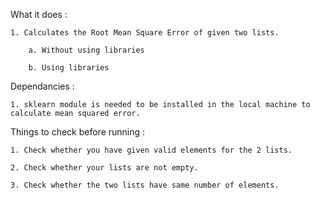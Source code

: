 What it does :

    1. Calculates the Root Mean Square Error of given two lists.

        a. Without using libraries

        b. Using libraries

Dependancies :

    1. sklearn module is needed to be installed in the local machine to calculate mean squared error.

Things to check before running :

    1. Check whether you have given valid elements for the 2 lists.

    2. Check whether your lists are not empty.

    3. Check whether the two lists have same number of elements.